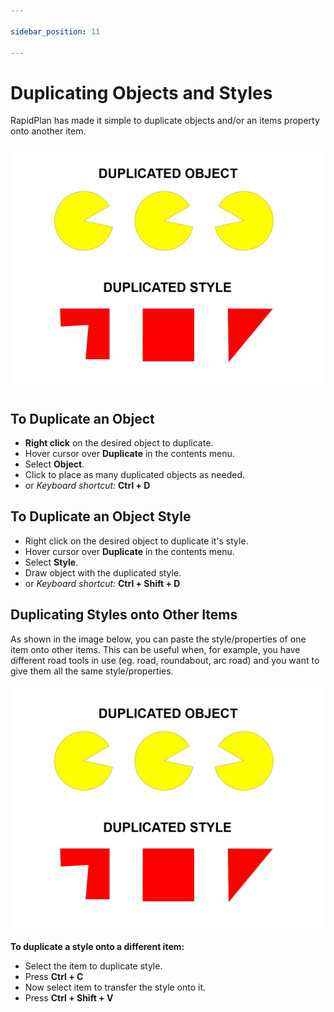 ```yaml
---

sidebar_position: 11

---
```

# Duplicating Objects and Styles

RapidPlan has made it simple to duplicate objects and/or an items property  onto another item.

![Duplicate_Object_and_Duplicate_Style](./assets/Duplicate_Object_and_Duplicate_Style.png)

## To Duplicate an Object

- **Right click** on the desired object to duplicate.
- Hover cursor over **Duplicate** in the contents menu.
- Select **Object**.
- Click to place as many duplicated objects as needed.
- or *Keyboard shortcut:* **Ctrl + D**

## To Duplicate an Object Style

- Right click on the desired object to duplicate it's style.
- Hover cursor over **Duplicate** in the contents menu.
- Select **Style**.
- Draw object with the duplicated style.
- or *Keyboard shortcut:* **Ctrl + Shift + D**

## Duplicating Styles onto Other Items

As shown in the image below, you can paste the style/properties of one item onto other items. This can be useful when, for example, you have different road tools in use (eg. road, roundabout, arc road) and you want to give them all the same style/properties.

![Duplicate Object and Duplicate Style](./assets/Duplicate_Object_and_Duplicate_Style.png)

**To duplicate a style onto a different item:**

- Select the item to duplicate style.
- Press **Ctrl + C**
- Now select item to transfer the style onto it.
- Press **Ctrl + Shift + V**
